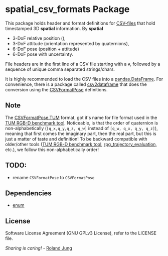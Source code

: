 # spatial_csv_formats Package

This package holds header and format definitions for [CSV-files](https://en.wikipedia.org/wiki/Comma-separated_values) that hold timestamped 3D **spatial** information. 
By **spatial** 
- 3-DoF relative position (), 
- 3-DoF attitude (orientation represented by quaternions), 
- 6-DoF pose (position + attitude)
- 6-DoF pose with uncertainty.

File headers are in the first line of a CSV file starting with a `#`, followed by a sequence of unique comma separated strings/chars. 

It is highly recommended to load the CSV files into a [pandas.DataFrame](). For convenience, there is a package called [csv2dataframe]() that does the conversion using the [CSVFormatPose](CSVFormatPose.py) definitions.



## Note
The [CSVFormatPose.TUM](CSVFormatPose.py) format, got it's name for file format used in the [TUM RGB-D benchmark tool](ttps://vision.in.tum.de/data/datasets/rgbd-dataset/tools#evaluation). Noticeable, is that the order of quaternion is non-alphabetically (`[q_x,q_y,q_z, q_w]` instead of `[q_w, q_x, q_y, q_z]`), meaning that first comes the imaginary part, then the real part, but this is just a matter of taste and definition! To be backward compatible with older/other tools ([TUM RGB-D benchmark tool](ttps://vision.in.tum.de/data/datasets/rgbd-dataset/tools#evaluation), [rpg_trajectory_evaluation](https://github.com/uzh-rpg/rpg_trajectory_evaluation), etc.), we follow this non-alphabetically order!  


## TODO:

* rename `CSVFormatPose` to `CSVFormatPose`

## Dependencies

* [enum]()




## License


Software License Agreement (GNU GPLv3  License), refer to the LICENSE file.

*Sharing is caring!* - [Roland Jung](https://github.com/jungr-ait)  
